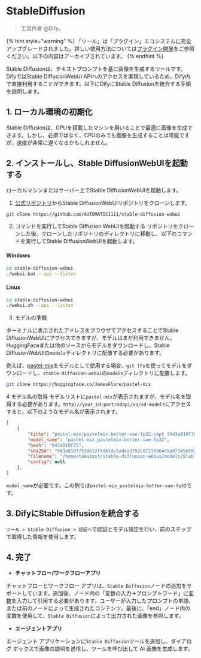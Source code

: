 # StableDiffusion

> 工具作者 @Dify。

{% hint style="warning" %}
「ツール」は「プラグイン」エコシステムに完全アップグレードされました。詳しい使用方法については[プラグイン開発](https://docs.dify.ai/ja-jp/plugins/quick-start/install-plugins)をご参照ください。以下の内容はアーカイブされています。
{% endhint %}

Stable Diffusionは、テキストプロンプトを基に画像を生成するツールです。DifyではStable DiffusionWebUI APIへのアクセスを実現しているため、Dify内で直接利用することができます。以下にDifyにStable Diffusionを統合する手順を説明します。

## 1. ローカル環境の初期化

Stable Diffusionは、GPUを搭載したマシンを用いることで最適に画像を生成できます。しかし、必須ではなく、CPUのみでも画像を生成することは可能ですが、速度が非常に遅くなるかもしれません。

## 2. インストールし、Stable DiffusionWebUIを起動する

ローカルマシンまたはサーバー上でStable DiffusionWebUIを起動します。

1. [公式リポジトリ](https://github.com/AUTOMATIC1111/stable-diffusion-webui)からStable DiffusionWebUIリポジトリをクローンします。

```bash
git clone https://github.com/AUTOMATIC1111/stable-diffusion-webui
```

2. コマンドを実行してStable Diffusion WebUIを起動する リポジトリをクローンした後、クローンしたリポジトリのディレクトリに移動し、以下のコマンドを実行してStable DiffusionWebUIを起動します。

#### Windows

```bash
cd stable-diffusion-webui
./webui.bat --api --listen
```

#### Linux

```bash
cd stable-diffusion-webui
./webui.sh --api --listen
```

3. モデルの準備

ターミナルに表示されたアドレスをブラウザでアクセスすることでStable DiffusionWebUIにアクセスできますが、モデルはまだ利用できません。HuggingFaceまたは他のソースからモデルをダウンロードし、Stable DiffusionWebUIの`models`ディレクトリに配置する必要があります。

例えば、[pastel-mix](https://huggingface.co/JamesFlare/pastel-mix)をモデルとして使用する場合、`git lfs`を使ってモデルをダウンロードし、`stable-diffusion-webui`の`models`ディレクトリに配置します。

```bash
git clone https://huggingface.co/JamesFlare/pastel-mix
```

4 モデル名の取得 モデルリストに`pastel-mix`が表示されますが、モデル名を取得する必要があります。`http://your_id:port/sdapi/v1/sd-models`にアクセスすると、以下のようなモデル名が表示されます。

```json
[
    {
        "title": "pastel-mix/pastelmix-better-vae-fp32.ckpt [943a810f75]",
        "model_name": "pastel-mix_pastelmix-better-vae-fp32",
        "hash": "943a810f75",
        "sha256": "943a810f7538b32f9d81dc5adea3792c07219964c8a8734565931fcec90d762d",
        "filename": "/home/takatost/stable-diffusion-webui/models/Stable-diffusion/pastel-mix/pastelmix-better-vae-fp32.ckpt",
        "config": null
    },
]
```

`model_name`が必要です。この例では`pastel-mix_pastelmix-better-vae-fp32`です。

## 3. DifyにStable Diffusionを統合する

`ツール > Stable Diffusion > 認証へ`で認証とモデル設定を行い、前のステップで取得した情報を使用します。

## 4. 完了

* **チャットフロー/ワークフローアプリ**

チャットフローとワークフロー アプリは、`Stable Diffusion`ノードの追加をサポートしています。追加後、ノード内の「変数の入力→プロンプトワード」に[変数](https://docs.dify.ai/v/ja-jp/guides/workflow/variables)を入力して引用する必要があります。ユーザーが入力したプロンプトの単語、または前のノードによって生成されたコンテンツ。最後に、「end」ノード内の変数を使用して、`Stable Diffusion`によって出力された画像を参照します。

* **エージェントアプリ**

エージェント アプリケーションに`Stable Diffusion`ツールを追加し、ダイアログ ボックスで画像の説明を送信し、ツールを呼び出して AI 画像を生成します。
